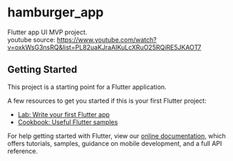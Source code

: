 # hamburger_app

Flutter app UI MVP project.  
youtube source: https://www.youtube.com/watch?v=oxkWsG3nsRQ&list=PL82uaKJraAIKuLcXRuO25RQiRE5JKAOT7

## Getting Started

This project is a starting point for a Flutter application.

A few resources to get you started if this is your first Flutter project:

- [Lab: Write your first Flutter app](https://flutter.dev/docs/get-started/codelab)
- [Cookbook: Useful Flutter samples](https://flutter.dev/docs/cookbook)

For help getting started with Flutter, view our
[online documentation](https://flutter.dev/docs), which offers tutorials,
samples, guidance on mobile development, and a full API reference.
